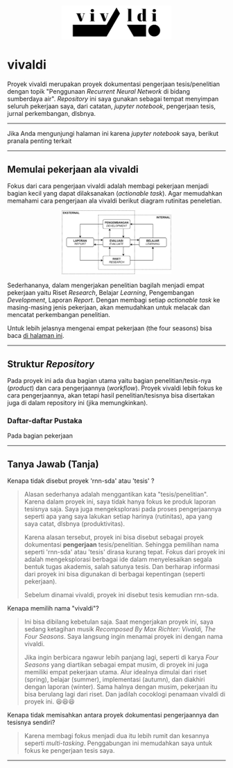 <div align="center">
<img src="./_assets/vivaldi_logo.png" height="50%" width="50%"><br>
</div>

# vivaldi

Proyek vivaldi merupakan proyek dokumentasi pengerjaan tesis/penelitian dengan topik "Penggunaan _Recurrent Neural Network_ di bidang sumberdaya air". _Repository_ ini saya gunakan sebagai tempat menyimpan seluruh pekerjaan saya, dari catatan, _jupyter notebook_, pengerjaan tesis, jurnal perkembangan, dlsbnya. 

---

Jika Anda mengunjungi halaman ini karena _jupyter notebook_ saya, berikut pranala penting terkait 


---

## Memulai pekerjaan ala vivaldi

Fokus dari cara pengerjaan vivaldi adalah membagi pekerjaan menjadi bagian kecil yang dapat dilaksanakan (_actionable task_). Agar memudahkan memahami cara pengerjaan ala vivaldi berikut diagram rutinitas peneletian.

<div align="center">
<img src="./diagram/assets/DIAGRAM_rutinitas_penelitian.png" height="50%" width="50%"><br>
</div>

Sederhananya, dalam mengerjakan penelitian bagilah menjadi empat pekerjaan yaitu Riset _Research_, Belajar _Learning_, Pengembangan _Development_, Laporan _Report_. Dengan membagi setiap _actionable task_ ke masing-masing jenis pekerjaan, akan memudahkan untuk melacak dan mencatat perkembangan penelitian. 

Untuk lebih jelasnya mengenai empat pekerjaan (the four seasons) bisa baca [di halaman ini](./vivaldi/CATATAN_empat_pekerjaan.md).

---

## Struktur _Repository_

Pada proyek ini ada dua bagian utama yaitu bagian penelitian/tesis-nya (_product_) dan cara pengerjaannya (_workflow_). Proyek vivaldi lebih fokus ke cara pengerjaannya, akan tetapi hasil penelitian/tesisnya bisa disertakan juga di dalam repository ini (jika memungkinkan).

### Daftar-daftar Pustaka

Pada bagian pekerjaan 


---


## Tanya Jawab (Tanja)

Kenapa tidak disebut proyek 'rnn-sda' atau 'tesis' ?

> Alasan sederhanya adalah menggantikan kata "tesis/penelitian". Karena dalam proyek ini, saya tidak hanya fokus ke produk laporan tesisnya saja. Saya juga mengeksplorasi pada proses pengerjaannya seperti apa yang saya lakukan setiap harinya (rutinitas), apa yang saya catat, dlsbnya (produktivitas). 
> 
> Karena alasan tersebut, proyek ini bisa disebut sebagai proyek dokumentasi __pengerjaan__ tesis/penelitian. Sehingga pemilihan nama seperti 'rnn-sda' atau 'tesis' dirasa kurang tepat. Fokus dari proyek ini adalah mengeksplorasi berbagai ide dalam menyelesaikan segala bentuk tugas akademis, salah satunya tesis. Dan berharap informasi dari proyek ini bisa digunakan di berbagai kepentingan (seperti pekerjaan).
> 
> Sebelum dinamai vivaldi, proyek ini disebut tesis kemudian rnn-sda.

Kenapa memilih nama "vivaldi"? 
 
> Ini bisa dibilang kebetulan saja. Saat mengerjakan proyek ini, saya sedang ketagihan musik _Recomposed By Max Richter: Vivaldi, The Four Seasons_. Saya langsung ingin menamai proyek ini dengan nama vivaldi.
> 
> Jika ingin berbicara ngawur lebih panjang lagi, seperti di karya _Four Seasons_ yang diartikan sebagai empat musim, di proyek ini juga memiliki empat pekerjaan utama. Alur idealnya dimulai dari riset (spring), belajar (summer), implementasi (autumn), dan diakhiri dengan laporan (winter). Sama halnya dengan musim, pekerjaan itu bisa berulang lagi dari riset. Dan jadilah cocoklogi penamaan vivaldi di proyek ini. 😆😆😆

Kenapa tidak memisahkan antara proyek dokumentasi pengerjaannya dan tesisnya sendiri?

> Karena membagi fokus menjadi dua itu lebih rumit dan kesannya seperti _multi-tasking_. Penggabungan ini memudahkan saya untuk fokus ke pengerjaan tesis saya. 

---